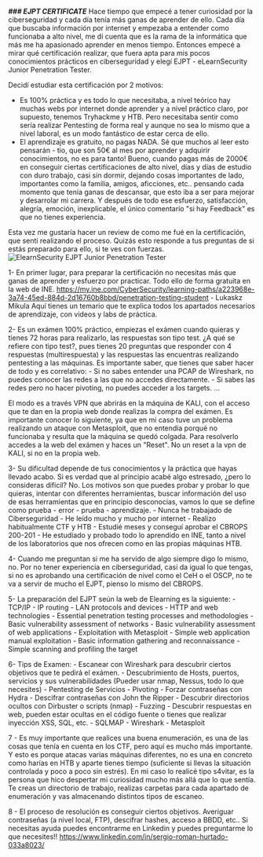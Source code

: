 **_### EJPT CERTIFICATE_**
Hace tiempo que empecé a tener curiosidad por la ciberseguridad y cada día tenía más ganas de aprender de ello. Cada día que buscaba información por internet y empezaba a entender como funcionaba a alto nivel, me di cuenta que es la rama de la informática que más me ha apasionado aprender en menos tiempo. Entonces empecé a mirar qué certificación realizar, que fuera apta para mis pocos conocimientos prácticos en ciberseguridad y elegí EJPT - eLearnSecurity Junior Penetration Tester. 

Decidí estudiar esta certificación por 2 motivos:
- Es 100% práctica y es todo lo que necesitaba, a nivel teórico hay muchas webs por internet donde aprender y a nivel práctico claro, por supuesto, tenemos Tryhackme y HTB. Pero necesitaba sentir como sería realizar Pentesting de forma real y aunque no sea lo mismo que a nivel laboral, es un modo fantástico de estar cerca de ello.
- El aprendizaje es gratuito, no pagas NADA. Sé que muchos al leer esto pensarán - tio, que son 50€ al mes por aprender y adquirir conocimientos, no es para tanto! 
Bueno, cuando pagas más de 2000€ en conseguir ciertas certificaciones de alto nivel, días y días de estudio con duro trabajo, casi sin dormir, dejando cosas importantes de lado, importantes como la familia, amigos, aficciones, etc.. pensando cada momento que tenía ganas de descansar, que esto iba a ser para mejorar y desarrolar mi carrera. Y después de todo ese esfuerzo, satisfacción, alegría, emoción, inexplicable, el único comentario "si hay Feedback" es que no tienes experiencia.


Esta vez me gustaría hacer un review de como me fué en la certificación,  que sentí realizando el proceso. Quizás esto responde a tus preguntas de si estás preparado para ello, si te ves con fuerzas.
![ElearnSecurity EJPT Junior Penetration Tester](https://user-images.githubusercontent.com/87250597/125315948-e9ca7c80-e337-11eb-8a61-6b415cfb8a3a.JPG)


1- En primer lugar, para preparar la certificación no necesitas más que ganas de aprender y esfuerzo por practicar. Todo ello de forma gratuita en la web de INE.
https://my.ine.com/CyberSecurity/learning-paths/a223968e-3a74-45ed-884d-2d16760b8bbd/penetration-testing-student   - Lukaskz Mikula 
Aquí tienes un temario que te explica todos los apartados necesarios de aprendizaje, con videos y labs de práctica.

2- Es un exámen 100% práctico, empiezas el exámen cuando quieras y tienes 72 horas para realizarlo, las respuestas son tipo test.
¿A qué se refiere con tipo test?, pues tienes 20 preguntas que responder con 4 respuestas (multirespuesta) y las respuestas las encuentras realizando pentesting a las máquinas.
Es importante saber, que tienes que saber hacer de todo y es correlativo:
       - Si no sabes entender una PCAP de Wireshark, no puedes conocer las redes a las que no accedes directamente.
       - Si sabes las redes pero no hacer pivoting, no puedes acceder a los targets.
       ...

El modo es a través VPN que abrirás en la máquina de KALI, con el acceso que te dan en la propia web donde realizas la compra del exámen. Es importante conocer lo siguiente, ya que en mi caso tuve un problema realizando un ataque con Metasploit, que no entendía porqué no funcionaba y resulta que la máquina se quedó colgada.
Para resolverlo accedes a la web del exámen y haces un "Reset". No un reset a la vpn de KALI, si no en la propia web.

3- Su dificultad depende de tus conocimientos y la práctica que hayas llevado acabo. Si es verdad que al principio acabé algo estresado, ¿pero lo consideras dificil? No.
Los motivos son que puedes probar y probar lo que quieras, intentar con diferentes herramientas, buscar información del uso de esas herramientas que en principio desconocias, vamos lo que se define como prueba - error - prueba - aprendizaje.
        - Nunca he trabajado de Ciberseguridad
        - He leído mucho y mucho por internet
        - Realizo habitualmente CTF y HTB
        - Estudié meses y conseguí aprobar el CBROPS 200-201
        - He estudiado y probado todo lo aprendido en INE, tanto a nivel de los laboratorios que nos ofrecen como en las propias máquinas HTB.
        
4- Cuando me preguntan si me ha servido de algo siempre digo lo mismo, no. Por no tener experiencia en ciberseguridad, casi da igual lo que tengas, si no es aprobando una certificación de nivel como el CeH o el OSCP, no te va a servir de mucho el EJPT, pienso lo mismo del CBROPS.

5- La preparación del EJPT seún la web de Elearning es la siguiente:
        - TCP/IP
        - IP routing
        - LAN protocols and devices
        - HTTP and web technologies
        - Essential penetration testing processes and methodologies
        - Basic vulnerability assessment of networks
        - Basic vulnerability assessment of web applications
        - Exploitation with Metasploit
        - Simple web application manual exploitation
        - Basic information gathering and reconnaissance
        - Simple scanning and profiling the target

6- Tips de Examen:
        - Escanear con Wireshark para descubrir ciertos objetivos que te pedirá el exámen.
        - Descubrimiento de Hosts, puertos, servicios y sus vulnerabilidades (Pueder usar nmap, Nessus, todo lo que necesites)
        - Pentesting de Servicios 
        - Pivoting
        - Forzar contraseñas con Hydra
        - Descifrar contraseñas con John the Ripper
        - Descubrir directorios ocultos con Dirbuster o scripts (nmap)
        - Fuzzing
        - Descubrir respuestas en web, pueden estar ocultas en el código fuente o tienes que realizar inyección XSS, SQL, etc.
        - SQLMAP
        - Wireshark
        - Metasploit
 
7 - Es muy importante que realices una buena enumeración, es una de las cosas que tenía en cuenta en los CTF, pero aquí es mucho más importante. Y esto es porque atacas varias máquinas diferentes, no es una en concreto como harías en HTB y aparte tienes tiempo (suficiente si llevas la situación controlada y poco a poco sin estrés).
En mi caso lo realicé tipo s4vitar, es la persona que hico despertar mi curiosidad mucho más allá que lo que sentía. 
Te creas un directorio de trabajo, realizas carpetas para cada apartado de enumeración y vas almacenando distintos tipos de escaneo. 

8 - El proceso de resolución es conseguir ciertos objetivos. Averiguar contraseñas (a nivel local, FTP), descifrar hashes, acceso a BBDD, etc.. 
Si necesitas ayuda puedes encontrarme en Linkedin y puedes preguntarme lo que necesites!!
https://www.linkedin.com/in/sergio-roman-hurtado-033a8023/
